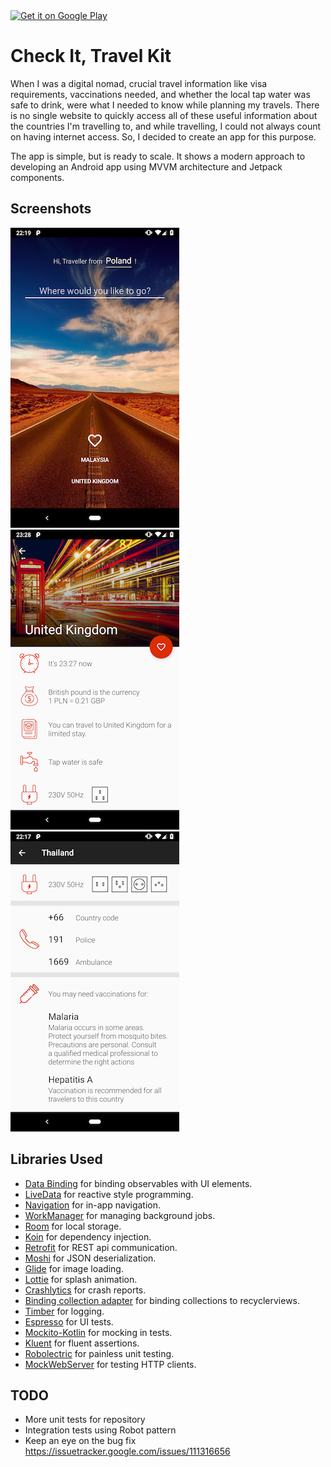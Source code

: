 <a href="https://play.google.com/store/apps/details?id=eu.szwiec.checkittravelkit">
  <img 
       alt="Get it on Google Play"
       src="https://play.google.com/intl/en_us/badges/images/generic/en-play-badge.png" 
       height=56px
       />
</a>

Check It, Travel Kit
=========================
When I was a digital nomad, crucial travel information like visa requirements, vaccinations needed, and whether the local tap water was safe to drink, were what I needed to know while planning my travels. There is no single website to quickly access all of these useful information about the countries I'm travelling to, and while travelling, I could not always count on having internet access. So, I decided to create an app for this purpose. 

The app is simple, but is ready to scale. It shows a modern approach to developing an Android app using MVVM architecture and Jetpack components. 

Screenshots
-----------

![Search](screenshots/search.png)
![Info 1](screenshots/info1.png)
![Info 2](screenshots/info2.png)

Libraries Used
--------------
* [Data Binding][0] for binding observables with UI elements.
* [LiveData][1] for reactive style programming.
* [Navigation][2] for in-app navigation.
* [WorkManager][3] for managing background jobs.
* [Room][4] for local storage.
* [Koin][5] for dependency injection.
* [Retrofit][6] for REST api communication.
* [Moshi][7] for JSON deserialization.
* [Glide][8] for image loading.
* [Lottie][9] for splash animation.
* [Crashlytics][10] for crash reports.
* [Binding collection adapter][11] for binding collections to recyclerviews.
* [Timber][12] for logging.
* [Espresso][13] for UI tests.
* [Mockito-Kotlin][14] for mocking in tests.
* [Kluent][15] for fluent assertions.
* [Robolectric][16] for painless unit testing.
* [MockWebServer][17] for testing HTTP clients.


[0]: https://developer.android.com/topic/libraries/data-binding/
[1]: https://developer.android.com/topic/libraries/architecture/livedata
[2]: https://developer.android.com/topic/libraries/architecture/navigation/
[3]: https://developer.android.com/topic/libraries/architecture/workmanager/
[4]: https://developer.android.com/topic/libraries/architecture/room/
[5]: https://github.com/InsertKoinIO/koin
[6]: https://github.com/square/retrofit
[7]: https://github.com/square/moshi
[8]: https://github.com/bumptech/glide
[9]: https://github.com/airbnb/lottie-android
[10]: https://fabric.io/kits/android/crashlytics/
[11]: https://github.com/evant/binding-collection-adapter
[12]: https://github.com/JakeWharton/timber
[13]: https://developer.android.com/training/testing/espresso/
[14]: https://github.com/nhaarman/mockito-kotlin
[15]: https://github.com/MarkusAmshove/Kluent
[16]: https://github.com/robolectric/robolectric
[17]: https://github.com/square/okhttp/tree/master/mockwebserver



TODO
-----------------
* More unit tests for repository
* Integration tests using Robot pattern
* Keep an eye on the bug fix https://issuetracker.google.com/issues/111316656
